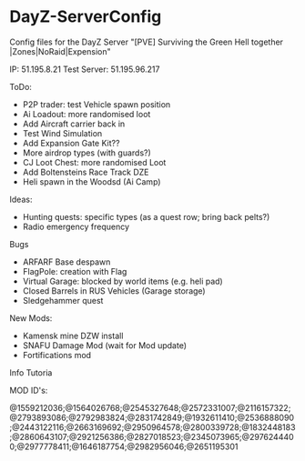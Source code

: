 # DayZ-ServerConfig

Config files for the DayZ Server
"[PVE] Surviving the Green Hell together |Zones|NoRaid|Expension"

IP: 51.195.8.21
Test Server: 51.195.96.217


ToDo:
- P2P trader: test Vehicle spawn position
- Ai Loadout: more randomised loot
- Add Aircraft carrier back in
- Test Wind Simulation
- Add Expansion Gate Kit??
- More airdrop types (with guards?)
- CJ Loot Chest: more randomised Loot
- Add Boltensteins Race Track DZE
- Heli spawn in the Woodsd (Ai Camp)


Ideas:
- Hunting quests: specific types (as a quest row; bring back pelts?)
- Radio emergency frequency

Bugs
- ARFARF Base despawn
- FlagPole: creation with Flag
- Virtual Garage: blocked by world items (e.g. heli pad)
- Closed Barrels in RUS Vehicles (Garage storage)
- Sledgehammer quest

New Mods:
- Kamensk mine DZW install
- SNAFU Damage Mod (wait for Mod update)
- Fortifications mod



Info
Tutoria




MOD ID's:

@1559212036;@1564026768;@2545327648;@2572331007;@2116157322;@2793893086;@2792983824;@2831742849;@1932611410;@2536888090;@2443122116;@2663169692;@2950964578;@2800339728;@1832448183;@2860643107;@2921256386;@2827018523;@2345073965;@2976244400;@2977778411;@1646187754;@2982956046;@2651195301